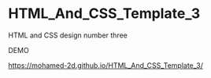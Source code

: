 # HTML_And_CSS_Template_3
HTML and CSS design number three

DEMO

https://mohamed-2d.github.io/HTML_And_CSS_Template_3/
